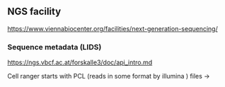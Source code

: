 

## NGS facility

https://www.viennabiocenter.org/facilities/next-generation-sequencing/

### Sequence metadata (LIDS)

https://ngs.vbcf.ac.at/forskalle3/doc/api_intro.md





Cell ranger starts with PCL (reads in some format by illumina ) files ->

